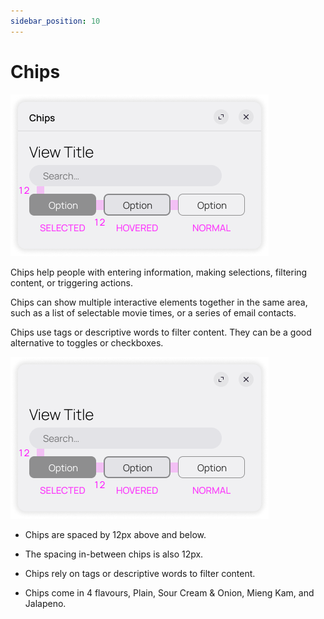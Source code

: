 ```yaml
---
sidebar_position: 10
---
```


# Chips

![Chips](/assets/chips.png)

Chips help people with entering information, making selections, filtering content, or triggering actions.

Chips can show multiple interactive elements together in the same area, such as a list of selectable movie times, or a series of email contacts.

Chips use tags or descriptive words to filter content. They can be a good alternative to toggles or checkboxes.

![Chips](/assets/chips_geo.png)

- Chips are spaced by 12px above and below.

- The spacing in-between chips is also 12px.

- Chips rely on tags or descriptive words to filter content.

- Chips come in 4 flavours, Plain, Sour Cream & Onion, Mieng Kam, and Jalapeno.
